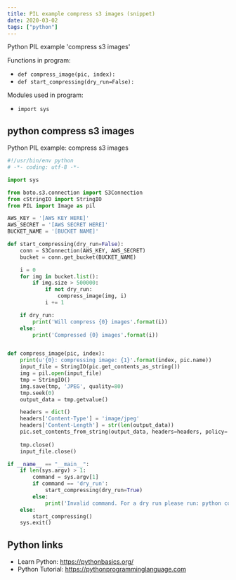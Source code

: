 ```yaml
---
title: PIL example compress s3 images (snippet)
date: 2020-03-02
tags: ["python"]
---
```

Python PIL example 'compress s3 images'

Functions in program: 
* `def compress_image(pic, index):`
* `def start_compressing(dry_run=False):`

Modules used in program: 
* `import sys`

## python compress s3 images

Python PIL example: compress s3 images

```python
#!/usr/bin/env python
# -*- coding: utf-8 -*-

import sys

from boto.s3.connection import S3Connection
from cStringIO import StringIO
from PIL import Image as pil

AWS_KEY = '[AWS KEY HERE]'
AWS_SECRET = '[AWS SECRET HERE]'
BUCKET_NAME = '[BUCKET NAME]'

def start_compressing(dry_run=False):
    conn = S3Connection(AWS_KEY, AWS_SECRET)
    bucket = conn.get_bucket(BUCKET_NAME)

    i = 0
    for img in bucket.list():
        if img.size > 500000:
            if not dry_run:
                compress_image(img, i)
            i += 1

    if dry_run:
        print('Will compress {0} images'.format(i))
    else:
        print('Compressed {0} images'.format(i))


def compress_image(pic, index):
    print(u'{0}: compressing image: {1}'.format(index, pic.name))
    input_file = StringIO(pic.get_contents_as_string())
    img = pil.open(input_file)
    tmp = StringIO()
    img.save(tmp, 'JPEG', quality=80)
    tmp.seek(0)
    output_data = tmp.getvalue()

    headers = dict()
    headers['Content-Type'] = 'image/jpeg'
    headers['Content-Length'] = str(len(output_data))
    pic.set_contents_from_string(output_data, headers=headers, policy='public-read')
    
    tmp.close()
    input_file.close()

if __name__ == "__main__":
    if len(sys.argv) > 1:
        command = sys.argv[1]
        if command == 'dry_run':
            start_compressing(dry_run=True)
        else:
            print('Invalid command. For a dry run please run: python compress_s3_images.py dry_run')
    else:
        start_compressing()
    sys.exit()

```

## Python links

- Learn Python: https://pythonbasics.org/
- Python Tutorial: https://pythonprogramminglanguage.com

